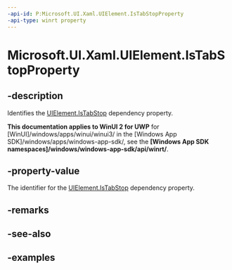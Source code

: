 ```yaml
---
-api-id: P:Microsoft.UI.Xaml.UIElement.IsTabStopProperty
-api-type: winrt property
---
```


# Microsoft.UI.Xaml.UIElement.IsTabStopProperty

<!--
public static Microsoft.UI.Xaml.DependencyProperty IsTabStopProperty { get; }
-->

## -description

Identifies the [UIElement.IsTabStop](uielement_istabstop.md) dependency property.

**This documentation applies to WinUI 2 for UWP** for [WinUI]/windows/apps/winui/winui3/ in the [Windows App SDK]/windows/apps/windows-app-sdk/, see the **[Windows App SDK namespaces]/windows/windows-app-sdk/api/winrt/**.

## -property-value

The identifier for the [UIElement.IsTabStop](uielement_istabstop.md) dependency property.

## -remarks

## -see-also

## -examples
